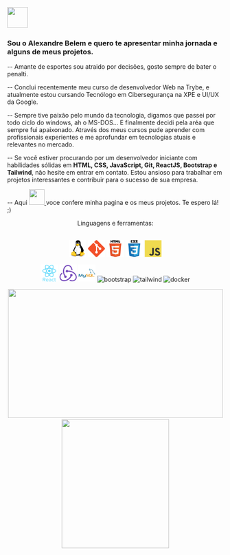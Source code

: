 <a href="https://www.linkedin.com/in/alexandre-belem21/" target="_blank">
  <img src="https://i.ibb.co/Kx2GSrT/linkedin.png" width="48px" height="48px">
</a>

###  Sou o Alexandre Belem e quero te apresentar minha jornada e alguns de meus projetos.
-- Amante de esportes sou atraido por decisões, gosto sempre de bater o penalti.

-- Conclui recentemente meu curso de desenvolvedor Web na Trybe, e atualmente estou cursando Tecnólogo em Cibersegurança na XPE e UI/UX da Google.

-- Sempre tive paixão pelo mundo da tecnologia, digamos que passei por todo ciclo do windows, ah o MS-DOS... E finalmente decidi pela aréa que sempre fui apaixonado. Através dos meus cursos pude aprender com profissionais experientes e me aprofundar em tecnologias atuais e relevantes no mercado.
   
-- Se você estiver procurando por um desenvolvedor iniciante com habilidades sólidas em **HTML, CSS, JavaScript, Git, ReactJS, Bootstrap e Tailwind**, não hesite em entrar em contato. Estou ansioso para trabalhar em projetos interessantes e contribuir para o sucesso de sua empresa. 

-- Aqui <a href="https://alexandrebelem.vercel.app/ " target="_blank">
  <img src="https://user-images.githubusercontent.com/103572567/214209459-7f4f4a9d-1a0b-4fc6-b455-c1cbc4c6d624.png" width="36px" height="36px">
</a> voce confere minha pagina e os meus projetos. Te espero lá! ;)




<div align="center">
Linguagens e ferramentas:
<br></br>
<p>
   <img src="https://raw.githubusercontent.com/devicons/devicon/master/icons/linux/linux-original.svg" alt="linux" width="40" height="40" />
  <img src="https://raw.githubusercontent.com/devicons/devicon/master/icons/git/git-original.svg" alt="git" width="40" height="40"/> 
  <img src="https://raw.githubusercontent.com/devicons/devicon/master/icons/html5/html5-original-wordmark.svg" alt="html5" width="40" height="40"/> 
  <img src="https://raw.githubusercontent.com/devicons/devicon/master/icons/css3/css3-original-wordmark.svg" alt="css3" width="40" height="40"/> 
  <img src="https://raw.githubusercontent.com/devicons/devicon/master/icons/javascript/javascript-original.svg" alt="javascript" width="40" height="40"/> 
</p><p>  
  <img src="https://raw.githubusercontent.com/devicons/devicon/master/icons/react/react-original-wordmark.svg" alt="react" width="40" height="40"/> 
  <img src="https://raw.githubusercontent.com/devicons/devicon/master/icons/redux/redux-original.svg" alt="redux" width="40" height="40"/> 
  <img src="https://raw.githubusercontent.com/devicons/devicon/master/icons/mysql/mysql-original-wordmark.svg" alt="mysql" width="40" height="40"/> 
  <img  src="https://user-images.githubusercontent.com/103572567/214187517-3a7b4d63-90fa-4040-b804-bd16c0950c5e.png" alt="bootstrap" width="40" height="40"/>
  <img  src="https://user-images.githubusercontent.com/103572567/214187988-edcb93b4-6a4a-4273-86f5-7b5ece8237e3.png" alt="tailwind" width="40" height="40"/>
  <img  src="https://user-images.githubusercontent.com/103572567/214191204-a63acedd-d1b6-438e-9f30-025d1e7af83c.png" alt="docker" width="40" height="40"/>
</p>


<img src="https://github-readme-stats-git-masterrstaa-rickstaa.vercel.app/api?username=alexandrebelem21&theme=onedark"  width="500" height="300"/>
<img src="https://github-readme-stats.vercel.app/api/top-langs/?username=alexandrebelem21&theme=onedark" width="250" height="300" />

  </div>
